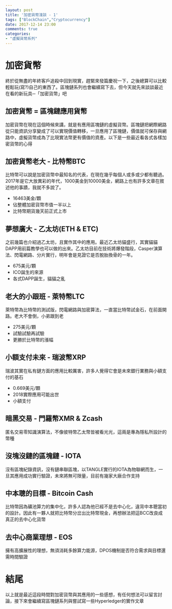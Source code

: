 ```yaml
---
layout: post
title: '加密貨幣淺談 - 1'
tags: ["BlockChain","Cryptocurrency"]
date: 2017-12-14 23:00
comments: true
categories: 
- "虛擬貨幣系列"
---
```

# 加密貨幣
終於從無盡的年終客戶追殺中回到現實，趕緊來發篇慶祝一下，之後總算可以比較輕鬆玩(寫?)自己的東西了。區塊鏈系列也會繼續寫下去，但今天就先來談談最近在看的新玩具─「加密貨幣」吧

## 加密貨幣 = 區塊鏈應用貨幣
加密貨幣在現在這個時候來講，就是有應用區塊鏈的虛擬貨幣。區塊鏈把網際網路從只能資訊分享變成了可以實現價值轉移，一旦應用了區塊鏈，價值就可保存與網路中，虛擬貨幣成為了比現實法幣更有價值的資產。以下是一些最近看各式各樣加密貨幣的心得

## 加密貨幣老大 - 比特幣BTC
比特幣可以說是加密貨幣中最知名的代表，在現在幾乎每個人或多或少都有聽過。2017年是它大放異彩的年代，1000美金到10000美金，網路上也有許多文章在敘述他的事蹟，我就不多說了。
 * 16463美金/顆
 * 佔整體加密貨幣市值一半以上
 * 比特幣期貨幾天前正式上市

<!--more-->
## 夢想廣大 - 乙太坊(ETH & ETC)
之前幾篇也介紹過乙太坊，且實作其中的應用。最近乙太坊貓盛行，其實貓貓DAPP用前篇教學也可以做的出來。乙太坊目前在技術將爆發階段，Casper演算法、閃電網路、分片實行，明年會是見證它是否脫胎換骨的一年。
 * 675美元/顆
 * ICO誕生的來源
 * 各式DAPP誕生，貓貓之亂

## 老大的小跟班 - 萊特幣LTC
萊特幣為比特幣的測試版，閃電網路與加密算法，一直當比特幣試金石，在前面開路。老大不會倒，小弟跟到老
 * 275美元/顆
 * 試驗試驗再試驗
 * 更勝於比特幣的漲幅

## 小額支付未來 - 瑞波幣XRP
瑞波其實在私有鏈方面的應用比較厲害，許多人覺得它會是未來銀行業務與小額支付的基石
 * 0.669美元/顆
 * 2018實際應用可能出世
 * 小額支付

## 暗黑交易 - 門羅幣XMR & Zcash
匿名交易零知識演算法，不像彼特幣乙太幣皆被看光光，這兩是專為隱私所設計的幣種

## 沒塊沒鏈的區塊鏈 - IOTA
沒有區塊紀錄資訊，沒有鏈串聯區塊，以TANGLE實行的IOTA為物聯網而生，一旦其應用成功實行驗證，未來將無可限量，目前有幾家大廠合作支持

## 中本聰的目標 - Bitcoin Cash
比特幣因為礦池算力的集中化，許多人認為他已經不是去中心化，違背中本聰當初的設計。因此有一夥人就把比特幣分岔出比特幣現金，再想辦法把這BCC改良成真正的去中心化貨幣

## 去中心商業理想 - EOS
擁有高擴展性的理想，無須消耗多餘算力能源，DPOS機制是否符合需求與目標還需時間驗證

# 結尾
以上就是最近這段時間對加密貨幣與其應用的一些感想，有任何想法可以留言討論，接下來會繼續寫區塊鏈系列與嘗試寫一些Hyperledger的實作文章